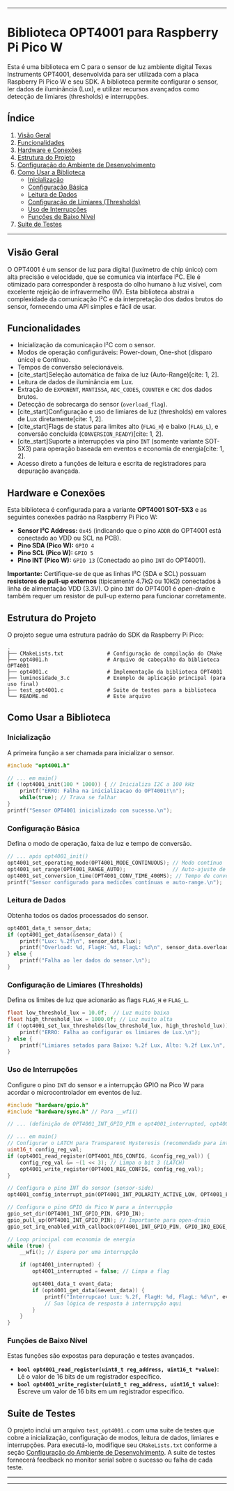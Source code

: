 
-----

# Biblioteca OPT4001 para Raspberry Pi Pico W

Esta é uma biblioteca em C para o sensor de luz ambiente digital Texas Instruments OPT4001, desenvolvida para ser utilizada com a placa Raspberry Pi Pico W e seu SDK. A biblioteca permite configurar o sensor, ler dados de iluminância (Lux), e utilizar recursos avançados como detecção de limiares (thresholds) e interrupções.

## Índice

1.  [Visão Geral](https://www.google.com/search?q=%23vis%C3%A3o-geral)
2.  [Funcionalidades](https://www.google.com/search?q=%23funcionalidades)
3.  [Hardware e Conexões](https://www.google.com/search?q=%23hardware-e-conex%C3%B5es)
4.  [Estrutura do Projeto](https://www.google.com/search?q=%23estrutura-do-projeto)
5.  [Configuração do Ambiente de Desenvolvimento](https://www.google.com/search?q=%23configura%C3%A7%C3%A3o-do-ambiente-de-desenvolvimento)
6.  [Como Usar a Biblioteca](https://www.google.com/search?q=%23como-usar-a-biblioteca)
      * [Inicialização](https://www.google.com/search?q=%23inicializa%C3%A7%C3%A3o)
      * [Configuração Básica](https://www.google.com/search?q=%23configura%C3%A7%C3%A3o-b%C3%A1sica)
      * [Leitura de Dados](https://www.google.com/search?q=%23leitura-de-dados)
      * [Configuração de Limiares (Thresholds)](https://www.google.com/search?q=%23configura%C3%A7%C3%A3o-de-limiares-thresholds)
      * [Uso de Interrupções](https://www.google.com/search?q=%23uso-de-interrup%C3%A7%C3%B5es)
      * [Funções de Baixo Nível](https://www.google.com/search?q=%23fun%C3%A7%C3%B5es-de-baixo-n%C3%ADvel)
7.  [Suite de Testes](https://www.google.com/search?q=%23suite-de-testes)

-----

## Visão Geral

O OPT4001 é um sensor de luz para digital (luxímetro de chip único) com alta precisão e velocidade, que se comunica via interface I²C. Ele é otimizado para corresponder à resposta do olho humano à luz visível, com excelente rejeição de infravermelho (IV). Esta biblioteca abstrai a complexidade da comunicação I²C e da interpretação dos dados brutos do sensor, fornecendo uma API simples e fácil de usar.

## Funcionalidades

  * Inicialização da comunicação I²C com o sensor.
  * Modos de operação configuráveis: Power-down, One-shot (disparo único) e Contínuo.
  * Tempos de conversão selecionáveis.
  * [cite\_start]Seleção automática de faixa de luz (Auto-Range)[cite: 1, 2].
  * Leitura de dados de iluminância em Lux.
  * Extração de `EXPONENT`, `MANTISSA`, `ADC_CODES`, `COUNTER` e `CRC` dos dados brutos.
  * Detecção de sobrecarga do sensor (`overload_flag`).
  * [cite\_start]Configuração e uso de limiares de luz (thresholds) em valores de Lux diretamente[cite: 1, 2].
  * [cite\_start]Flags de status para limites alto (`FLAG_H`) e baixo (`FLAG_L`), e conversão concluída (`CONVERSION_READY`)[cite: 1, 2].
  * [cite\_start]Suporte a interrupções via pino `INT` (somente variante SOT-5X3) para operação baseada em eventos e economia de energia[cite: 1, 2].
  * Acesso direto a funções de leitura e escrita de registradores para depuração avançada.

## Hardware e Conexões

Esta biblioteca é configurada para a variante **OPT4001 SOT-5X3** e as seguintes conexões padrão na Raspberry Pi Pico W:

  * **Sensor I²C Address:** `0x45` (indicando que o pino `ADDR` do OPT4001 está conectado ao VDD ou SCL na PCB).
  * **Pino SDA (Pico W):** `GPIO 4`
  * **Pino SCL (Pico W):** `GPIO 5`
  * **Pino INT (Pico W):** `GPIO 13` (Conectado ao pino `INT` do OPT4001).

**Importante:** Certifique-se de que as linhas I²C (SDA e SCL) possuam **resistores de pull-up externos** (tipicamente 4.7kΩ ou 10kΩ) conectados à linha de alimentação VDD (3.3V). O pino `INT` do OPT4001 é *open-drain* e também requer um resistor de pull-up externo para funcionar corretamente.

## Estrutura do Projeto

O projeto segue uma estrutura padrão do SDK da Raspberry Pi Pico:

```
.
├── CMakeLists.txt              # Configuração de compilação do CMake
├── opt4001.h                   # Arquivo de cabeçalho da biblioteca OPT4001
├── opt4001.c                   # Implementação da biblioteca OPT4001
├── luminosidade_3.c            # Exemplo de aplicação principal (para uso final)
├── test_opt4001.c              # Suite de testes para a biblioteca
└── README.md                   # Este arquivo
```

## Como Usar a Biblioteca

### Inicialização

A primeira função a ser chamada para inicializar o sensor.

```c
#include "opt4001.h"

// ... em main()
if (!opt4001_init(100 * 1000)) { // Inicializa I2C a 100 kHz
    printf("ERRO: Falha na inicializacao do OPT4001!\n");
    while(true); // Trava se falhar
}
printf("Sensor OPT4001 inicializado com sucesso.\n");
```

### Configuração Básica

Defina o modo de operação, faixa de luz e tempo de conversão.

```c
// ... após opt4001_init()
opt4001_set_operating_mode(OPT4001_MODE_CONTINUOUS); // Modo contínuo
opt4001_set_range(OPT4001_RANGE_AUTO);               // Auto-ajuste de faixa
opt4001_set_conversion_time(OPT4001_CONV_TIME_400MS); // Tempo de conversão de 400ms
printf("Sensor configurado para medicões contínuas e auto-range.\n");
```

### Leitura de Dados

Obtenha todos os dados processados do sensor.

```c
opt4001_data_t sensor_data;
if (opt4001_get_data(&sensor_data)) {
    printf("Lux: %.2f\n", sensor_data.lux);
    printf("Overload: %d, FlagH: %d, FlagL: %d\n", sensor_data.overload_flag, sensor_data.flag_h, sensor_data.flag_l);
} else {
    printf("Falha ao ler dados do sensor.\n");
}
```

### Configuração de Limiares (Thresholds)

Defina os limites de luz que acionarão as flags `FLAG_H` e `FLAG_L`.

```c
float low_threshold_lux = 10.0f;  // Luz muito baixa
float high_threshold_lux = 1000.0f; // Luz muito alta
if (!opt4001_set_lux_thresholds(low_threshold_lux, high_threshold_lux)) {
    printf("ERRO: Falha ao configurar os limiares de Lux.\n");
} else {
    printf("Limiares setados para Baixo: %.2f Lux, Alto: %.2f Lux.\n", low_threshold_lux, high_threshold_lux);
}
```

### Uso de Interrupções

Configure o pino `INT` do sensor e a interrupção GPIO na Pico W para acordar o microcontrolador em eventos de luz.

```c
#include "hardware/gpio.h"
#include "hardware/sync.h" // Para __wfi()

// ... (definição de OPT4001_INT_GPIO_PIN e opt4001_interrupted, opt4001_int_gpio_callback)

// ... em main()
// Configurar o LATCH para Transparent Hysteresis (recomendado para interrupções dinâmicas)
uint16_t config_reg_val;
if (opt4001_read_register(OPT4001_REG_CONFIG, &config_reg_val)) {
    config_reg_val &= ~(1 << 3); // Limpa o bit 3 (LATCH)
    opt4001_write_register(OPT4001_REG_CONFIG, config_reg_val);
}

// Configura o pino INT do sensor (sensor-side)
opt4001_config_interrupt_pin(OPT4001_INT_POLARITY_ACTIVE_LOW, OPT4001_FAULT_COUNT_2_FAULTS);

// Configura o pino GPIO da Pico W para a interrupção
gpio_set_dir(OPT4001_INT_GPIO_PIN, GPIO_IN);
gpio_pull_up(OPT4001_INT_GPIO_PIN); // Importante para open-drain
gpio_set_irq_enabled_with_callback(OPT4001_INT_GPIO_PIN, GPIO_IRQ_EDGE_FALL, true, &opt4001_int_gpio_callback);

// Loop principal com economia de energia
while (true) {
    __wfi(); // Espera por uma interrupção

    if (opt4001_interrupted) {
        opt4001_interrupted = false; // Limpa a flag

        opt4001_data_t event_data;
        if (opt4001_get_data(&event_data)) {
            printf("Interrupcao! Lux: %.2f, FlagH: %d, FlagL: %d\n", event_data.lux, event_data.flag_h, event_data.flag_l);
            // Sua lógica de resposta à interrupção aqui
        }
    }
}
```

### Funções de Baixo Nível

Estas funções são expostas para depuração e testes avançados.

  * **`bool opt4001_read_register(uint8_t reg_address, uint16_t *value)`**: Lê o valor de 16 bits de um registrador específico.
  * **`bool opt4001_write_register(uint8_t reg_address, uint16_t value)`**: Escreve um valor de 16 bits em um registrador específico.

## Suite de Testes

O projeto inclui um arquivo `test_opt4001.c` com uma suite de testes que cobre a inicialização, configuração de modos, leitura de dados, limiares e interrupções. Para executá-lo, modifique seu `CMakeLists.txt` conforme a seção [Configuração do Ambiente de Desenvolvimento](https://www.google.com/search?q=%23configura%C3%A7%C3%A3o-do-ambiente-de-desenvolvimento). A suite de testes fornecerá feedback no monitor serial sobre o sucesso ou falha de cada teste.

-----


-----
